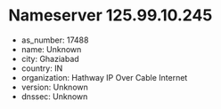 # Nameserver 125.99.10.245

* as_number: 17488
* name: Unknown
* city: Ghaziabad
* country: IN
* organization: Hathway IP Over Cable Internet
* version: Unknown
* dnssec: Unknown
